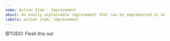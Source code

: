 ```yaml
---
name: Action Item - Improvement
about: An easily explainable improvement that can be implemented in at most a few hours
labels: action item, improvement
---
```


@TODO: Flesh this out
